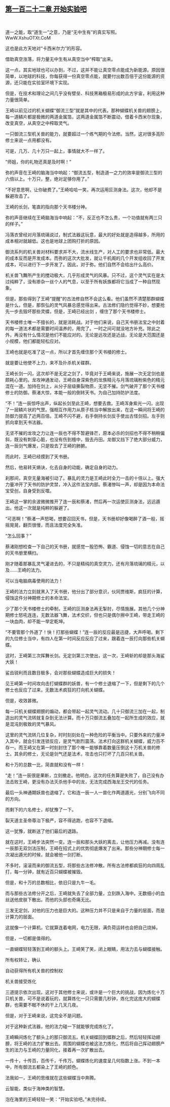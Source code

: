 ## [第一百二十二章 开始实验吧](https://www.xxbiquge.com/11_11207/9044284.html)
﻿

  道一之能，取“道生一”之意，乃是“无中生有”的真实写照。WwW.XshuOTXt.CoM

  这也是此方天地对“卡西米尔力”的形容。

  借助真空涨落，将力量无中生有从真空当中“榨取”出来。

  这一点，其实地球也可以办到，不过，这并不能让真空零点能成为新能源。原因很简单，以地球的科技，你每获得一份真空零点能，就要付出数百倍于这份能源的资源，还只能在实验室环境下实现。

  但是，在技术和理论之间几乎没有壁垒、科技黑箱极易形成的此方宇宙，利用这种力量很简单。

  王崎以前见过的机关蝴蝶“御流三型”就是其中的代表。那种蝴蝶机关兽的翅膀上，每一道鳞片都是极微的两道金属箔，这两道金属箔不断震动，借着卡西米尔现象，改变真空，从真空之中榨取灵气。

  一只御流三型机关兽的能力，就要超过一个练气期的今法修。当然，这对很多高阶修士来说一点用都没有。

  可是，几万、几十万只一起上，事情就大不一样了。

  “师姐，你的礼物还真是及时啊！”

  弥的声音在王崎的脑海当中响起：“御流五型，制造道一之力的效率是御流三型的六倍以上。十万只，整，绝对足够你用了。”

  “不好意思啊，让你破费了。”王崎哈哈一笑，再次运用叵测身法。这次，他却不是躲避攻击了。

  王崎的长剑，笔直的指向那个天书楼分神。

  弥的声音继续在王崎脑海当中响起：“不，反正也不怎么贵，一个功值就有两三只的样子。”

  冯落衣曾经对月落琉璃说过，制式法器这玩意，最大的好处就是造得越多，所用的成本相对就越低。这也是地球上团购打折的原因。

  御流系列的机关兽对材料要求并不大，流水线生产，对人工的要求也非常低。最大的成本反而是开发成本。而弥的这次大批发，就让千机阁的几个开发组收回了开发成本，可以进行下一步开发了。因此，对于弥。他们自然不会给出什么高价。

  机关兽飞舞所产生的搅动极大，几乎形成灵气的风暴。只不过，这个灵气实在是太过纯粹了，没有掺杂一丝个人的气息，以至于所有妖族都将它当成了一种自然现象。

  但是。那些得到了王崎“提醒”的古法修自然不会这么看。他们虽然不清楚那群蝴蝶是什么，但是，那恢弘的灵气风暴总感觉得出来。古法修们隐约觉得不妙，想要抢先一步去毁坏那些灵蝶，但是，王崎已经出剑 ，缠住了那个天书楼修士。

  天书楼修士唯一不擅长的，就是消耗战。对于他们来说，自己天书册法宝之中封着的每一道法术都是需要时间温养的，用完了。一时之间可就没地方补充。除此之外，再没有什么情况是他们不能应对的。无论是远攻还是近战，无论是大范围还是小规模，他们都能轻松应对。

  王崎也就是吃准了这一点，所以才首先缠住那个天书楼的修士。

  就是要让他使不上力，来不及扑杀机关碟群。

  王崎长剑一闪，这次却不是无定之剑了，毕竟对于王崎来说，施展一次无定剑也是颇耗心里的。龙攻神通发动，王崎自身深紫色的龙族精元与月落琉璃粉紫色的精元混在一道。加持在剑上，从分子层级撕裂物质，无坚不摧。剑气破开了那个天书楼修士的防御。蔡渚大惊，本能一般的倒转天书。为自己加持防护法度。

  “不！”连一辰惊呼出声，纵起长剑至此王崎，想要去救。王崎浑身紫光一闪，出现了一层鳞片状的气罡。强相互作用力从原子核当中解放出来，在这一瞬间将王崎的防御力提高了近两百倍。王崎不闪不避，右手倒持长剑反手使出古怪剑招。左手则抓向拿到天书法器。

  无坚不摧的龙攻之力让连一辰也不得不暂避锋芒，原本必杀的剑招也不得不稍稍偏斜，既没有刺穿心脏，也没有伤到檀中，毁去丹田。龙御又挡下了绝大部分威力，连一辰剑气爆发，只是毁去了王崎的肺腑。

  而此时，王崎已经摸到了天书册。

  然后，他易转天熵诀，化去自身的动能，确定自身的动力。

  刹那间，真空无量海被引动了。暴乱的灵力是王崎此时全力一击的十倍以上。强大力量冲开了天书的防护灵禁，冲入这件法宝内部。蔡渚惨叫一声，却是因为本命法宝受创，自身受到反噬。

  王崎这一掌的余波微微推开了连一辰和蔡渚，然后再一次运使叵测身法，远远遁出。他这一次就是纯粹的躲避了。

  “可恶啊！”蔡渚一声怒喝，想要召回天书，但是，天书册却好像喝醉了酒一般，摇摇晃晃，翻页很慢，而且法度完全失准。

  “怎么回事？”

  蔡渚刚想检查一下自己的天书册，就感觉一股恐怖、霸道、侵蚀一切的意志在自己的天书册里横扫。

  刚才随着那暴乱灵气灌进去的，不只是精纯的真空灵力，还有月落琉璃的精元，以及……王崎的法力。

  可以当电脑病毒使用的法力！

  王崎的法力立刻就黑入了天书册，他分出了部分意识，伙同贾维斯，疯狂的计算，侵蚀这件分神期修士的本命法宝。

  少了那个天书楼修士的牵制，王崎的叵测身法再无掣肘，尽情施展。其他几个分神期修士怒吼连连，无数法器飞舞，法术交织，但也只是偶尔擦中王崎，带走王崎的一块血肉，却不能一举定乾坤。

  “不要管那个外道了！快！打那些蝴蝶！”连一辰的反应最是迅捷，大声呼喝。剩下的九位修士当中，有四人在第一时间反应反应了过来，跟着连一辰打向那些机关蝴蝶。

  这时，王崎第三次挥舞长剑。无定剑第三次使出，这一次，王崎斩的却是那头海鲨大妖！

  鲨齿锐利而且数目极多，会对那些蝴蝶造成巨大的损失！

  见王崎第一时间攻向击打蝴蝶群的妖兽，有一个修士退缩了一下，但是剩下的几个修士也反应了过来，无数法术疯狂的打向机关蝴蝶。

  但是，收效甚微。

  每一只机关蝴蝶翅膀的煽动，都会带起一起灵气流动。几十只御流三加在一起，制造出的灵气流转就复杂到无法计算。而十万只御流五叠加在一起所生成的效应，就是混沌到极致的灵气暴风。

  这里的灵气流转几位复杂，时时刻刻处在一种危险的平衡当中。只要外来的力量冲入其中，就会引发连锁反应，是灵气剧烈震荡。法术打向这群机关蝴蝶，威力百不存一。而王崎又在第一时刻封住了那个唯一能够靠着数量压倒这十万机关兽的修士。其余的修士，无论是剑气还是法术，攻击也只打坏了几百只机关兽。

  和十万的总数一比，简直就和没有一样！

  “走！”连一辰很是果断，立刻撤走。他明白，这次的任务算是失败了，自己没有办法击败王崎，更没有办法灭杀他手中的龙，无法完成西海龙王交代的任务。

  最后一头神通期妖兽也退缩了。它和连一辰一人一兽化作两道遁光，分别飞向不同的方向。

  而剩下的六名修士，却犹豫了一下。

  裂天道主圣帝尊治下极严，容不得逃跑，也容不下退缩。

  这一犹豫，就断送了他们最后的退路。

  就在这时，王崎步法突然一变。连一辰和那头大妖的离去，让他压力再减。没有连一辰那无双剑法压制，王崎在招式上的优势彻底爆发了出来。那些分神期修士每一次凝出遁光的时候，就会被他一剑打断。

  不多时，滚滚而来的御流五型，将那些古法修冲散。所有古法修都疯狂的向四周乱打，每一分钟，就有近百只蝴蝶被摧毁。

  但是，和十万的总数相比，依旧只是九牛一毛。

  而与那些古法修分开之后，王崎就失去了全部力量，立刻跌入海中。无数细小的血丝送他皮肤下散出。而他的头部也奇痛无比。

  三发无定剑，对他的压力也是巨大的。这种压力并不只是来自于力量的层面，而是计算力的层面。

  这就像一个计算机，它就算连着电网，电力无限，满负荷运转也会把自己烧掉。

  但是，一切都是值得的。

  一直蝴蝶轻轻落到王崎的额头上。王崎笑了笑，闭上眼睛，用法力去与蝴蝶接触。

  所有权转让，确认

  自动获得所有机关兽的控制权

  机关兽接受炼化

  三道提示依次出现。这对于其他修士来说，或许是一个巨大的挑战，因为炼化十万只机关兽，可不是说着玩的，就算炼化一只只需要几秒钟，炼化完这庞大的蝴蝶群，也需要不眠不休的干上几天几夜。

  但是，对于王崎来说，这完全不是问题。

  对于这种新式法器，他的法力碰一下就能够完成炼化了。

  王崎瞬间炼化了额头上的那只御流五。机关蝴蝶回到蝶群之后，然后轻轻挥动翅膀，将王崎的法力扩散出去。周围的蝴蝶也被这法力炼化，然后将自己挥动翅膀产生的法力与王崎的力量同化，接着再一次扩散出去。

  一传十，十传百，百传千，千传万。蝴蝶炼化的速度呈几何指数上涨。不到一本中，所有御流五都染上了王崎的颜色。

  法我如一，王崎的思维就在这些蝴蝶当中奔腾。

  云智能，类似于海神类的智慧。

  泡在海里的王崎轻轻一笑：“开始实验吧。”未完待续。
